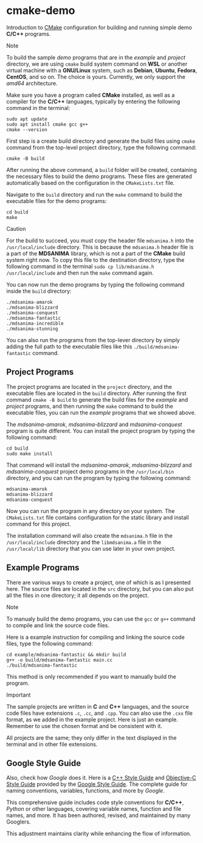 # cmake-demo

Introduction to [CMake](https://cmake.org/) configuration for building and running simple demo
**C/C++** programs.

> [!NOTE]
> To build the sample _demo_ programs that are in the _example_ and _project_ directory, we are
> using `cmake` build system command on **WSL** or another virtual machine with a **GNU/Linux**
> system, such as **Debian**, **Ubuntu**, **Fedora**, **CentOS**, and so on. The choice is yours.
> Currently, we only support the _amd64_ architecture.

Make sure you have a program called **CMake** installed, as well as a compiler for the **C/C++**
languages, typically by entering the following command in the terminal:

```shell
sudo apt update
sudo apt install cmake gcc g++
cmake --version
```

First step is a create build directory and generate the build files using `cmake` command from the
top-level project directory, type the following command:

```shell
cmake -B build
```

After running the above command, a `build` folder will be created, containing the necessary files to
build the demo programs. These files are generated automatically based on the configuration in the
`CMakeLists.txt` file.

Navigate to the `build` directory and run the `make` command to build the executable files for the
demo programs:

```shell
cd build
make
```

> [!CAUTION]
> For the build to succeed, you must copy the header file `mdsanima.h` into the `/usr/local/include`
> directory. This is because the `mdsanima.h` header file is a part of the **MDSANIMA** library,
> which is not a part of the **CMake** build system right now. To copy this file to the destination
> directory, type the following command in the terminal `sudo cp lib/mdsanima.h /usr/local/include`
> and then run the `make` command again.

You can now run the demo programs by typing the following command inside the `build` directory:

```shell
./mdsanima-amarok
./mdsanima-blizzard
./mdsanima-conquest
./mdsanima-fantastic
./mdsanima-incredible
./mdsanima-stunning
```

You can also run the programs from the top-lever directory by simply adding the full path to the
executable files like this `./build/mdsanima-fantastic` command.

## Project Programs

The project programs are located in the `project` directory, and the executable files are located in
the `build` directory. After running the first command `cmake -B build` to generate the build files
for the _example_ and _project_ programs, and then running the `make` command to build the
executable files, you can run the _example_ programs that we showed above.

The _mdsanima-amarok_, _mdsanima-blizzard_ and _mdsanima-conquest_ program is quite different. You
can install the project program by typing the following command:

```shell
cd build
sudo make install
```

That command will install the _mdsanima-amarok_, _mdsanima-blizzard_ and _mdsanima-conquest_ project
demo programs in the `/usr/local/bin` directory, and you can run the program by typing the following
command:

```shell
mdsanima-amarok
mdsanima-blizzard
mdsanima-conquest
```

Now you can run the program in any directory on your system. The `CMakeLists.txt` file contains
configuration for the static library and install command for this project.

The installation command will also create the `mdsanima.h` file in the `/usr/local/include`
directory and the `libmdsanima.a` file in the `/usr/local/lib` directory that you can use later in
your own project.

## Example Programs

There are various ways to create a project, one of which is as I presented here. The source files
are located in the `src` directory, but you can also put all the files in one directory; it all
depends on the project.

> [!NOTE]
> To manualy build the demo programs, you can use the `gcc` or `g++` command to compile and link the
> source code files.

Here is a example instruction for compiling and linking the source code files, type the following
command:

```shell
cd example/mdsanima-fantastic && mkdir build
g++ -o build/mdsanima-fantastic main.cc
./build/mdsanima-fantastic
```

This method is only recommended if you want to manually build the program.

> [!IMPORTANT]
> The sample projects are written in **C** and **C++** languages, and the source code files have
> extensions `.c`, `.cc`, and `.cpp`. You can also use the `.cxx` file format, as we added in the
> example project. Here is just an example. Remember to use the chosen format and be consistent
> with it.

All projects are the same; they only differ in the text displayed in the terminal and in other file
extensions.

## Google Style Guide

Also, check how _Google_ does it.
Here is a [C++ Style Guide](https://google.github.io/styleguide/cppguide.html)
and [Objective-C Style Guide](https://google.github.io/styleguide/objcguide.html) provided by the
[Google Style Guide](https://github.com/google/styleguide). The complete guide for naming
conventions, variables, functions, and more by _Google_.

This comprehensive guide includes code style conventions for **C/C++**, _Python_ or other languages,
covering variable names, function and file names, and more. It has been authored, revised, and
maintained by many Googlers.

This adjustment maintains clarity while enhancing the flow of information.

